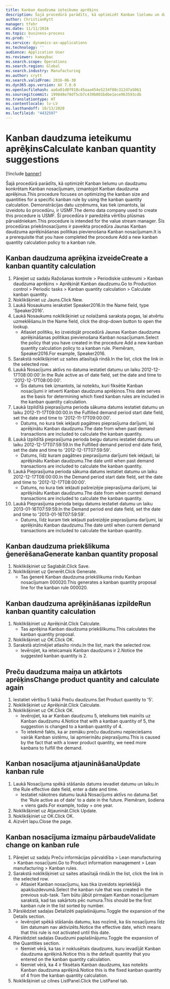 ```yaml
---
title: Kanban daudzuma ieteikumu aprēķins
description: Šajā procedūrā parādīts, kā optimizēt Kanban lielumu un daudzumu konkrētam Kanban nosacījumam, izmantojot Kanban daudzuma aprēķinus.
author: ChristianRytt
manager: tfehr
ms.date: 11/11/2016
ms.topic: business-process
ms.prod: ''
ms.service: dynamics-ax-applications
ms.technology: ''
audience: Application User
ms.reviewer: kamaybac
ms.search.scope: Operations
ms.search.region: Global
ms.search.industry: Manufacturing
ms.author: crytt
ms.search.validFrom: 2016-06-30
ms.dyn365.ops.version: AX 7.0.0
ms.openlocfilehash: aa6a01d8f918c45aaa454e5234f80c312d7a5061
ms.sourcegitcommit: 199848e78df5cb7c439b001bdbe1ece963593cdb
ms.translationtype: HT
ms.contentlocale: lv-LV
ms.lasthandoff: 10/13/2020
ms.locfileid: "4432507"
---
```

# <a name="calculate-kanban-quantity-suggestions"></a><span data-ttu-id="67701-103">Kanban daudzuma ieteikumu aprēķins</span><span class="sxs-lookup"><span data-stu-id="67701-103">Calculate kanban quantity suggestions</span></span>

[!include [banner](../../includes/banner.md)]

<span data-ttu-id="67701-104">Šajā procedūrā parādīts, kā optimizēt Kanban lielumu un daudzumu konkrētam Kanban nosacījumam, izmantojot Kanban daudzuma aprēķinus.</span><span class="sxs-lookup"><span data-stu-id="67701-104">This procedure focuses on optimizing the kanban size and quantities for a specific kanban rule by using the kanban quantity calculation.</span></span> <span data-ttu-id="67701-105">Demonstrācijas datu uzņēmums, kas tiek izmantots, lai izveidotu šo procedūru, ir USMF.</span><span class="sxs-lookup"><span data-stu-id="67701-105">The demo data company used to create this procedure is USMF.</span></span> <span data-ttu-id="67701-106">Šī procedūra ir paredzēta vērtību plūsmas pārvaldniekam.</span><span class="sxs-lookup"><span data-stu-id="67701-106">This procedure is intended for the value stream manager.</span></span> <span data-ttu-id="67701-107">Šīs procedūras priekšnosacījums ir paveikta procedūra Jaunas Kanban daudzuma aprēķināšanas politikas pievienošana Kanban nosacījumam.</span><span class="sxs-lookup"><span data-stu-id="67701-107">It is a prerequisite that you have completed the procedure Add a new kanban quantity calculation policy to a kanban rule.</span></span>


## <a name="create-a-kanban-quantity-calculation"></a><span data-ttu-id="67701-108">Kanban daudzuma aprēķina izveide</span><span class="sxs-lookup"><span data-stu-id="67701-108">Create a kanban quantity calculation</span></span>
1. <span data-ttu-id="67701-109">Pārejiet uz sadaļu Ražošanas kontrole > Periodiskie uzdevumi > Kanban daudzuma aprēķins > Aprēķināt Kanban daudzumu.</span><span class="sxs-lookup"><span data-stu-id="67701-109">Go to Production control > Periodic tasks > Kanban quantity calculation > Calculate kanban quantity.</span></span>
2. <span data-ttu-id="67701-110">Noklikšķiniet uz Jauns.</span><span class="sxs-lookup"><span data-stu-id="67701-110">Click New.</span></span>
3. <span data-ttu-id="67701-111">Laukā Nosaukums ierakstiet Speaker2016.</span><span class="sxs-lookup"><span data-stu-id="67701-111">In the Name field, type 'Speaker2016'.</span></span>
4. <span data-ttu-id="67701-112">Laukā Nosaukums noklikšķiniet uz nolaižamā saraksta pogas, lai atvērtu uzmeklēšanu.</span><span class="sxs-lookup"><span data-stu-id="67701-112">In the Name field, click the drop-down button to open the lookup.</span></span>
    * <span data-ttu-id="67701-113">Atlasiet politiku, ko izveidojāt procedūrā Jaunas Kanban daudzuma aprēķināšanas politikas pievienošana Kanban nosacījumam.</span><span class="sxs-lookup"><span data-stu-id="67701-113">Select the policy that you have created in the procedure Add a new kanban quantity calculation policy to a kanban rule.</span></span> <span data-ttu-id="67701-114">Piemēram, Speaker2016.</span><span class="sxs-lookup"><span data-stu-id="67701-114">For example, Speaker2016.</span></span>  
5. <span data-ttu-id="67701-115">Sarakstā noklikšķiniet uz saites atlasītajā rindā.</span><span class="sxs-lookup"><span data-stu-id="67701-115">In the list, click the link in the selected row.</span></span>
6. <span data-ttu-id="67701-116">Laukā Nosacījums aktīvs no datuma iestatiet datumu un laiku 2012-12-17T08:00:00'.</span><span class="sxs-lookup"><span data-stu-id="67701-116">In the Rule active as of date field, set the date and time to '2012-12-17T08:00:00'.</span></span>
    * <span data-ttu-id="67701-117">Šis datums tiek izmantots, lai noteiktu, kuri fiksētie Kanban nosacījumi ir ietverti Kanban daudzuma aprēķinos.</span><span class="sxs-lookup"><span data-stu-id="67701-117">This date serves as the basis for determining which fixed kanban rules are included in the kanban quantity calculation.</span></span>  
7. <span data-ttu-id="67701-118">Laukā Izpildītā pieprasījuma perioda sākuma datums iestatiet datumu un laiku 2012-11-17T09:00:00.</span><span class="sxs-lookup"><span data-stu-id="67701-118">In the Fulfilled demand period start date field, set the date and time to '2012-11-17T09:00:00'.</span></span>
    * <span data-ttu-id="67701-119">Datums, no kura tiek iekļauti pagātnes pieprasījuma darījumi, lai aprēķinātu Kanban daudzumu.</span><span class="sxs-lookup"><span data-stu-id="67701-119">The date from when past demand transactions are included to calculate the kanban quantity.</span></span>  
8. <span data-ttu-id="67701-120">Laukā Izpildītā pieprasījuma perioda beigu datums iestatiet datumu un laiku 2012-12-17T07:59:59.</span><span class="sxs-lookup"><span data-stu-id="67701-120">In the Fulfilled demand period end date field, set the date and time to '2012-12-17T07:59:59'.</span></span>
    * <span data-ttu-id="67701-121">Datums, līdz kuram pagātnes pieprasījuma darījumi tiek iekļauti, lai aprēķinātu Kanban daudzumu.</span><span class="sxs-lookup"><span data-stu-id="67701-121">The date until when past demand transactions are included to calculate the kanban quantity.</span></span>  
9. <span data-ttu-id="67701-122">Laukā Pieprasījuma perioda sākuma datums iestatiet datumu un laiku 2012-12-17T08:00:00.</span><span class="sxs-lookup"><span data-stu-id="67701-122">In the Demand period start date field, set the date and time to '2012-12-17T08:00:00'.</span></span>
    * <span data-ttu-id="67701-123">Datums, no kura tiek iekļauti pašreizējie pieprasījuma darījumi, lai aprēķinātu Kanban daudzumu.</span><span class="sxs-lookup"><span data-stu-id="67701-123">The date from when current demand transactions are included to calculate the kanban quantity.</span></span>  
10. <span data-ttu-id="67701-124">Laukā Pieprasījuma perioda beigu datums iestatiet datumu un laiku 2013-01-16T07:59:59.</span><span class="sxs-lookup"><span data-stu-id="67701-124">In the Demand period end date field, set the date and time to '2013-01-16T07:59:59'.</span></span>
    * <span data-ttu-id="67701-125">Datums, līdz kuram tiek iekļauti pašreizējie pieprasījuma darījumi, lai aprēķinātu Kanban daudzumu.</span><span class="sxs-lookup"><span data-stu-id="67701-125">The date until when current demand transactions are included to calculate the kanban quantity.</span></span>  

## <a name="generate-kanban-quantity-proposal"></a><span data-ttu-id="67701-126">Kanban daudzuma priekšlikuma ģenerēšana</span><span class="sxs-lookup"><span data-stu-id="67701-126">Generate kanban quantity proposal</span></span>
1. <span data-ttu-id="67701-127">Noklikšķiniet uz Saglabāt.</span><span class="sxs-lookup"><span data-stu-id="67701-127">Click Save.</span></span>
2. <span data-ttu-id="67701-128">Noklikšķiniet uz Ģenerēt.</span><span class="sxs-lookup"><span data-stu-id="67701-128">Click Generate.</span></span>
    * <span data-ttu-id="67701-129">Tas ģenerē Kanban daudzuma priekšlikuma rindu Kanban nosacījumam 000020.</span><span class="sxs-lookup"><span data-stu-id="67701-129">This generates a kanban quantity proposal line for the kanban rule 000020.</span></span>  

## <a name="run-kanban-quantity-calculation"></a><span data-ttu-id="67701-130">Kanban daudzuma aprēķināšanas izpilde</span><span class="sxs-lookup"><span data-stu-id="67701-130">Run kanban quantity calculation</span></span>
1. <span data-ttu-id="67701-131">Noklikšķiniet uz Aprēķināt.</span><span class="sxs-lookup"><span data-stu-id="67701-131">Click Calculate.</span></span>
    * <span data-ttu-id="67701-132">Tas aprēķina Kanban daudzuma priekšlikumu.</span><span class="sxs-lookup"><span data-stu-id="67701-132">This calculates the kanban quantity proposal.</span></span>  
2. <span data-ttu-id="67701-133">Noklikšķiniet uz OK.</span><span class="sxs-lookup"><span data-stu-id="67701-133">Click OK.</span></span>
3. <span data-ttu-id="67701-134">Sarakstā atzīmējiet atlasīto rindu.</span><span class="sxs-lookup"><span data-stu-id="67701-134">In the list, mark the selected row.</span></span>
    * <span data-ttu-id="67701-135">Ievērojiet, ka ieteicamais Kanban daudzums ir 2.</span><span class="sxs-lookup"><span data-stu-id="67701-135">Notice the suggested kanban quantity is 2.</span></span>  

## <a name="change-product-quantity-and-calculate-again"></a><span data-ttu-id="67701-136">Preču daudzuma maiņa un atkārtots aprēķins</span><span class="sxs-lookup"><span data-stu-id="67701-136">Change product quantity and calculate again</span></span>
1. <span data-ttu-id="67701-137">Iestatiet vērtību 5 laikā Preču daudzums.</span><span class="sxs-lookup"><span data-stu-id="67701-137">Set Product quantity to '5'.</span></span>
2. <span data-ttu-id="67701-138">Noklikšķiniet uz Aprēķināt.</span><span class="sxs-lookup"><span data-stu-id="67701-138">Click Calculate.</span></span>
3. <span data-ttu-id="67701-139">Noklikšķiniet uz OK.</span><span class="sxs-lookup"><span data-stu-id="67701-139">Click OK.</span></span>
    * <span data-ttu-id="67701-140">Ievērojiet, ka ar Kanban daudzumu 5, ieteikums tiek mainīts uz Kanban daudzumu 4.</span><span class="sxs-lookup"><span data-stu-id="67701-140">Notice that with a kanban quantity of 5, the suggestion is changed to a kanban quantity of 4.</span></span>  
    * <span data-ttu-id="67701-141">To ietekmē fakts, ka ar zemāku preču daudzumu nepieciešams vairāk Kanban sistēmu, lai apmierinātu pieprasījumu.</span><span class="sxs-lookup"><span data-stu-id="67701-141">This is caused by the fact that with a lower product quantity, we need more kanbans to fulfill the demand.</span></span>  

## <a name="update-kanban-rule"></a><span data-ttu-id="67701-142">Kanban nosacījuma atjaunināšana</span><span class="sxs-lookup"><span data-stu-id="67701-142">Update kanban rule</span></span>
1. <span data-ttu-id="67701-143">Laukā Nosacījuma spēkā stāšanās datums ievadiet datumu un laiku.</span><span class="sxs-lookup"><span data-stu-id="67701-143">In the Rule effective date field, enter a date and time.</span></span>
    * <span data-ttu-id="67701-144">Iestatiet nākotnes datumu laukā Nosacījums aktīvs no datuma.</span><span class="sxs-lookup"><span data-stu-id="67701-144">Set the 'Rule active as of date' to a date in the future.</span></span> <span data-ttu-id="67701-145">Piemēram, šodiena + viens gads.</span><span class="sxs-lookup"><span data-stu-id="67701-145">For example, today + one year.</span></span>  
2. <span data-ttu-id="67701-146">Noklikšķiniet uz Atjaunināt.</span><span class="sxs-lookup"><span data-stu-id="67701-146">Click Update.</span></span>
3. <span data-ttu-id="67701-147">Noklikšķiniet uz OK.</span><span class="sxs-lookup"><span data-stu-id="67701-147">Click OK.</span></span>
4. <span data-ttu-id="67701-148">Aizvērt lapu.</span><span class="sxs-lookup"><span data-stu-id="67701-148">Close the page.</span></span>

## <a name="validate-change-on-kanban-rule"></a><span data-ttu-id="67701-149">Kanban nosacījuma izmaiņu pārbaude</span><span class="sxs-lookup"><span data-stu-id="67701-149">Validate change on kanban rule</span></span>
1. <span data-ttu-id="67701-150">Pārejiet uz sadaļu Preču informācijas pārvaldība > Lean manufacturing > Kanban nosacījumi.</span><span class="sxs-lookup"><span data-stu-id="67701-150">Go to Product information management > Lean manufacturing > Kanban rules.</span></span>
2. <span data-ttu-id="67701-151">Sarakstā noklikšķiniet uz saites atlasītajā rindā.</span><span class="sxs-lookup"><span data-stu-id="67701-151">In the list, click the link in the selected row.</span></span>
    * <span data-ttu-id="67701-152">Atlasiet Kanban nosacījumu, kas tika izveidots iepriekšējā apakšuzdevumā.</span><span class="sxs-lookup"><span data-stu-id="67701-152">Select the kanban rule that was created in the previous sub-task.</span></span> <span data-ttu-id="67701-153">Tam būtu jābūt pirmajam Kanban nosacījumam sarakstā, kad tas sakārtots pēc numura.</span><span class="sxs-lookup"><span data-stu-id="67701-153">This should be the first kanban rule in the list sorted by number.</span></span>  
3. <span data-ttu-id="67701-154">Pārslēdziet sadaļas Detalizēti paplašinājumu.</span><span class="sxs-lookup"><span data-stu-id="67701-154">Toggle the expansion of the Details section.</span></span>
    * <span data-ttu-id="67701-155">Ievērojiet spēkā stāšanās datumu, kas nozīmē, ka šis nosacījums līdz šim datumam nav aktivizēts.</span><span class="sxs-lookup"><span data-stu-id="67701-155">Notice the effective date, which means that this rule is not activated until this date.</span></span>  
4. <span data-ttu-id="67701-156">Pārslēdziet sadaļas Daudzumi paplašinājumu.</span><span class="sxs-lookup"><span data-stu-id="67701-156">Toggle the expansion of the Quantities section.</span></span>
    * <span data-ttu-id="67701-157">Ņemiet vērā, ka tas ir noklusētais daudzums, kuru ievadījāt Kanban daudzuma aprēķinā.</span><span class="sxs-lookup"><span data-stu-id="67701-157">Notice this is the default quantity that you entered on the kanban quantity calculation.</span></span>  
    * <span data-ttu-id="67701-158">Ņemiet vērā, ka 4 ir fiksētais Kanban daudzums, kas noteikts Kanban daudzuma aprēķinā.</span><span class="sxs-lookup"><span data-stu-id="67701-158">Notice this is the fixed kanban quantity of 4 from the kanban quantity calculation.</span></span>  
5. <span data-ttu-id="67701-159">Noklikšķiniet uz cilnes ListPanel.</span><span class="sxs-lookup"><span data-stu-id="67701-159">Click the ListPanel tab.</span></span>

